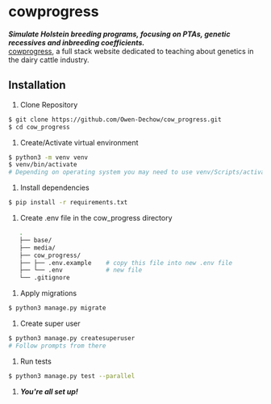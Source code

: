 # cowprogress
***Simulate Holstein breeding programs, focusing on PTAs, genetic recessives and inbreeding coefficients.***
<br>
[cowprogress](https://cowprogress.herokuapp.com), a full stack website dedicated to teaching about genetics in the dairy cattle industry.

## Installation
1. Clone Repository
```bash
$ git clone https://github.com/Owen-Dechow/cow_progress.git
$ cd cow_progress
```

1. Create/Activate virtual environment
```bash
$ python3 -m venv venv
$ venv/bin/activate
# Depending on operating system you may need to use venv/Scripts/activate 
```

1. Install dependencies
```bash
$ pip install -r requirements.txt
```

1. Create .env file in the cow_progress directory
```bash
   .
   ├── base/
   ├── media/
   ├── cow_progress/
   ├── ├── .env.example    # copy this file into new .env file
   ├── └── .env            # new file
   └── .gitignore
   ```

1. Apply migrations
```bash
$ python3 manage.py migrate
```

1. Create super user
```bash
$ python3 manage.py createsuperuser
# Follow prompts from there
```

1. Run tests
```bash
$ python3 manage.py test --parallel
```

1. ***You're all set up!***
